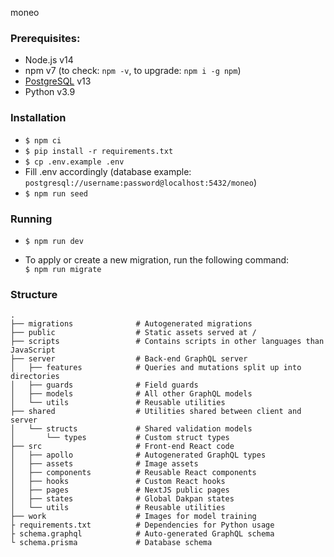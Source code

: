 moneo

### Prerequisites:
- Node.js v14
- npm v7 (to check: `npm -v`, to upgrade: `npm i -g npm`)
- [PostgreSQL](https://www.postgresql.org/) v13
- Python v3.9

### Installation
- `$ npm ci`
- `$ pip install -r requirements.txt`
- `$ cp .env.example .env`
- Fill .env accordingly (database example: `postgresql://username:password@localhost:5432/moneo`)
- `$ npm run seed`

### Running
- `$ npm run dev`

- To apply or create a new migration, run the following command:  
  `$ npm run migrate`

### Structure
```
.
├── migrations              # Autogenerated migrations
├── public                  # Static assets served at /
├── scripts                 # Contains scripts in other languages than JavaScript
├── server                  # Back-end GraphQL server
│   ├── features            # Queries and mutations split up into directories
│   ├── guards              # Field guards
│   ├── models              # All other GraphQL models
│   └── utils               # Reusable utilities
├── shared                  # Utilities shared between client and server
│   └── structs             # Shared validation models
│       └── types           # Custom struct types
├── src                     # Front-end React code
│   ├── apollo              # Autogenerated GraphQL types
│   ├── assets              # Image assets
│   ├── components          # Reusable React components
│   ├── hooks               # Custom React hooks
│   ├── pages               # NextJS public pages
│   ├── states              # Global Dakpan states
│   └── utils               # Reusable utilities
├── work                    # Images for model training
├ requirements.txt          # Dependencies for Python usage
├ schema.graphql            # Auto-generated GraphQL schema
└ schema.prisma             # Database schema
```
